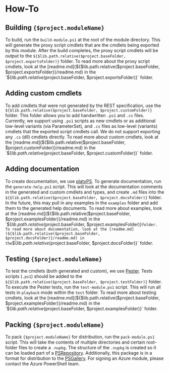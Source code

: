 # How-To

## Building `{$project.moduleName}`
To build, run the `build-module.ps1` at the root of the module directory. This will generate the proxy script cmdlets that are the cmdlets being exported by this module. After the build completes, the proxy script cmdlets will be output to the `${$lib.path.relative($project.baseFolder, $project.exportsFolder)}` folder. To read more about the proxy script cmdlets, look at the [readme.md](${$lib.path.relative($project.baseFolder, $project.exportsFolder)}/readme.md) in the `${$lib.path.relative($project.baseFolder, $project.exportsFolder)}` folder.

## Adding custom cmdlets
To add cmdlets that were not generated by the REST specification, use the `${$lib.path.relative($project.baseFolder, $project.customFolder)}` folder. This folder allows you to add handwritten `.ps1` and `.cs` files. Currently, we support using `.ps1` scripts as new cmdlets or as additional low-level variants (via ParameterSet), and `.cs` files as low-level (variants) cmdlets that the exported script cmdlets call. We do not support exporting any `.cs` (dll) cmdlets directly. To read more about custom cmdlets, look at the [readme.md](${$lib.path.relative($project.baseFolder, $project.customFolder)}/readme.md) in the `${$lib.path.relative($project.baseFolder, $project.customFolder)}` folder.

## Adding documentation
To create documentation, we use [platyPS](https://github.com/PowerShell/platyPS). To generate documentation, run the `generate-help.ps1` script. This will look at the documentation comments in the generated and custom cmdlets and types, and create `.md` files into the `${$lib.path.relative($project.baseFolder, $project.docsFolder)}` folder. In the future, this may pull in any examples in the `examples` folder and add them to the generated help documents. To read more about examples, look at the [readme.md](${$lib.path.relative($project.baseFolder, $project.examplesFolder)}/readme.md) in the `${$lib.path.relative($project.baseFolder, $project.examplesFolder)}` folder. To read more about documentation, look at the [readme.md](${$lib.path.relative($project.baseFolder, $project.docsFolder)}/readme.md) in the `${$lib.path.relative($project.baseFolder, $project.docsFolder)}` folder.

## Testing `{$project.moduleName}`
To test the cmdlets (both generated and custom), we use [Pester](https://github.com/pester/Pester). Tests scripts (`.ps1`) should be added to the `${$lib.path.relative($project.baseFolder, $project.testFolder)}` folder. To execute the Pester tests, run the `test-module.ps1` script. This will run all tests in `playback` mode within the `test` folder. To read more about testing cmdlets, look at the [readme.md](${$lib.path.relative($project.baseFolder, $project.examplesFolder)}/readme.md) in the `${$lib.path.relative($project.baseFolder, $project.examplesFolder)}` folder.

## Packing `{$project.moduleName}`
To pack `{$project.moduleName}` for distribution, run the `pack-module.ps1` script. This will take the contents of multiple directories and certain root-folder files to create a `.nupkg`. The structure of the `.nupkg` is created so it can be loaded part of a [PSRepository](https://docs.microsoft.com/en-us/powershell/module/powershellget/register-psrepository). Additionally, this package is in a format for distribution to the [PSGallery](https://www.powershellgallery.com/). For signing an Azure module, please contact the Azure PowerShell team.